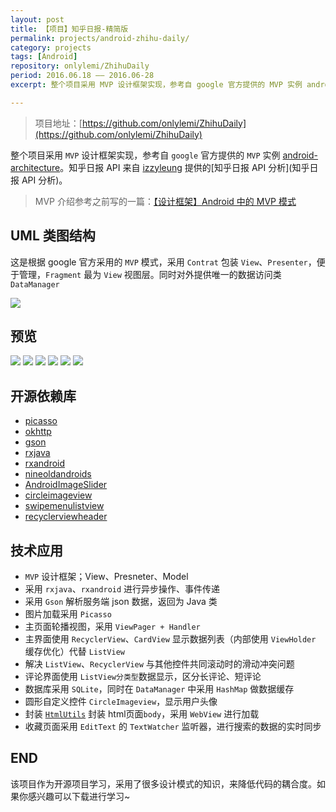 ```yaml
---
layout: post
title: 【项目】知乎日报-精简版
permalink: projects/android-zhihu-daily/
category: projects
tags: [Android]
repository: onlylemi/ZhihuDaily
period: 2016.06.18 —— 2016.06-28
excerpt: 整个项目采用 MVP 设计框架实现，参考自 google 官方提供的 MVP 实例 android-architecture。API 来自 izzyleung 提供的知乎日报 API 分析。

---
```


> 项目地址：[https://github.com/onlylemi/ZhihuDaily](https://github.com/onlylemi/ZhihuDaily)

整个项目采用 `MVP` 设计框架实现，参考自 `google` 官方提供的 `MVP` 实例 [android-architecture](https://github.com/googlesamples/android-architecture)。知乎日报 API 来自 [izzyleung](https://github.com/izzyleung) 提供的[知乎日报 API 分析](知乎日报 API 分析)。

> MVP 介绍参考之前写的一篇：[【设计框架】Android 中的 MVP 模式](http://onlylemi.github.io/blog/android-mvp/)

## UML 类图结构

这是根据 google 官方采用的 `MVP` 模式，采用 `Contrat` 包装 `View`、`Presenter`，便于管理，`Fragment` 最为 `View` 视图层。同时对外提供唯一的数据访问类 `DataManager`

![](https://raw.githubusercontent.com/onlylemi/res/master/zhihudaily_class.png)

## 预览

![](https://raw.githubusercontent.com/onlylemi/res/master/zhihudaily_img_5.png)
![](https://raw.githubusercontent.com/onlylemi/res/master/zhihudaily_img_6.png)
![](https://raw.githubusercontent.com/onlylemi/res/master/zhihudaily_img_2.png)
![](https://raw.githubusercontent.com/onlylemi/res/master/zhihudaily_img_1.png)
![](https://raw.githubusercontent.com/onlylemi/res/master/zhihudaily_img_3.png)
![](https://raw.githubusercontent.com/onlylemi/res/master/zhihudaily_img_4.png)

## 开源依赖库

* [picasso](https://github.com/square/picasso)
* [okhttp](https://github.com/square/okhttp)
* [gson](https://github.com/google/gson)
* [rxjava](https://github.com/ReactiveX/RxJava)
* [rxandroid](https://github.com/ReactiveX/RxAndroid)
* [nineoldandroids](https://github.com/JakeWharton/NineOldAndroids)
* [AndroidImageSlider](https://github.com/daimajia/AndroidImageSlider)
* [circleimageview](https://github.com/hdodenhof/CircleImageView)
* [swipemenulistview](https://github.com/baoyongzhang/SwipeMenuListView)
* [recyclerviewheader](https://github.com/blipinsk/RecyclerViewHeader)

## 技术应用

* `MVP` 设计框架；View、Presneter、Model
* 采用 `rxjava`、`rxandroid` 进行异步操作、事件传递
* 采用 `Gson` 解析服务端 json 数据，返回为 Java 类
* 图片加载采用 `Picasso`
* 主页面轮播视图，采用 `ViewPager + Handler`
* 主界面使用 `RecyclerView`、`CardView` 显示数据列表（内部使用 `ViewHolder` 缓存优化）代替 `ListView`
* 解决 `ListView`、`RecyclerView` 与其他控件共同滚动时的滑动冲突问题
* 评论界面使用 `ListView分类型`数据显示，区分长评论、短评论
* 数据库采用 `SQLite`，同时在 `DataManager` 中采用 `HashMap` 做数据缓存
* 圆形自定义控件 `CircleImageview`，显示用户头像
* 封装 [`HtmlUtils`](https://github.com/onlylemi/notes/blob/master/snippet/utils/HtmlUtils.java) 封装 html页面`body`，采用 `WebView` 进行加载
* 收藏页面采用 `EditText` 的 `TextWatcher` 监听器，进行搜索的数据的实时同步

## END

该项目作为开源项目学习，采用了很多设计模式的知识，来降低代码的耦合度。如果你感兴趣可以下载进行学习~